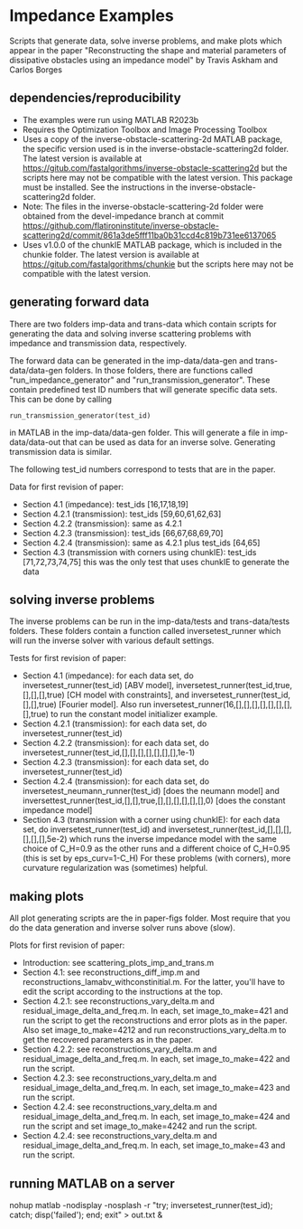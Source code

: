 # Impedance Examples

Scripts that generate data, solve inverse problems, and make plots
which appear in the paper "Reconstructing the shape and material
parameters of dissipative obstacles using an
impedance model" by Travis Askham and Carlos Borges 

## dependencies/reproducibility

- The examples were run using MATLAB R2023b
- Requires the Optimization Toolbox and Image Processing Toolbox
- Uses a copy of the inverse-obstacle-scattering-2d MATLAB package, the
specific version used is in the inverse-obstacle-scattering2d folder.
The latest version is available at
https://gitub.com/fastalgorithms/inverse-obstacle-scattering2d but the
scripts here may not be compatible with the latest version.
This package must be installed. See the instructions in the
inverse-obstacle-scattering2d folder. 
- Note: The files in the inverse-obstacle-scattering-2d folder were obtained
from the devel-impedance branch at commit
https://github.com/flatironinstitute/inverse-obstacle-scattering2d/commit/861a3de5fff11ba0b31ccd4c819b731ee6137065 
- Uses v1.0.0 of the chunkIE MATLAB package, which is included
in the chunkie folder.
The latest version is available at
https://gitub.com/fastalgorithms/chunkie but the
scripts here may not be compatible with the latest version.

## generating forward data

There are two folders imp-data and trans-data which contain scripts
for generating the data and solving inverse scattering problems with
impedance and transmission data, respectively.

The forward data can be generated in the imp-data/data-gen and
trans-data/data-gen folders. In those folders, there are functions
called "run_impedance_generator" and "run_transmission_generator".
These contain predefined test ID numbers that will generate
specific data sets. This can be done by calling

```
run_transmission_generator(test_id)
```
in MATLAB in the imp-data/data-gen folder. This will generate a
file in imp-data/data-out that can be used as data for an inverse
solve. Generating transmission data is similar.

The following test_id numbers correspond to tests that are
in the paper.

Data for first revision of paper:
- Section 4.1 (impedance): test_ids [16,17,18,19]
- Section 4.2.1 (transmission): test_ids [59,60,61,62,63]
- Section 4.2.2 (transmission): same as 4.2.1
- Section 4.2.3 (transmission): test_ids [66,67,68,69,70]
- Section 4.2.4 (transmission): same as 4.2.1 plus test_ids [64,65]
- Section 4.3 (transmission with corners using chunkIE): test_ids [71,72,73,74,75]
this was the only test that uses chunkIE to generate the data

## solving inverse problems

The inverse problems can be run in the imp-data/tests and trans-data/tests
folders. These folders contain a function called inversetest_runner
which will run the inverse solver with various default settings.

Tests for first revision of paper:
- Section 4.1 (impedance): for each data set, do
inversetest_runner(test_id) [ABV model],
inversetest_runner(test_id,true,[],[],[],true) [CH model with constraints],
and inversetest_runner(test_id,[],[],true) [Fourier model].
Also run inversetest_runner(16,[],[],[],[],[],[],[],[],true) to
run the constant model initializer example.
- Section 4.2.1 (transmission): for each data set, do
inversetest_runner(test_id)
- Section 4.2.2 (transmission): for each data set, do
inversetest_runner(test_id,[],[],[],[],[],[],[],1e-1)
- Section 4.2.3 (transmission): for each data set, do
inversetest_runner(test_id)
- Section 4.2.4 (transmission): for each data set, do
inversetest_neumann_runner(test_id) [does the neumann model] and
inversettest_runner(test_id,[],[],true,[],[],[],[],[],[],0)
[does the constant impedance model]
- Section 4.3 (transmission with a corner using chunkIE): for each
data set, do inversetest_runner(test_id)
and inversetest_runner(test_id,[],[],[],[],[],[],5e-2) which runs the
inverse impedance model with the same choice of C_H=0.9 as the other
runs and a different choice of C_H=0.95 (this is set by eps_curv=1-C_H)
For these problems (with corners), more curvature regularization was
(sometimes) helpful.

## making plots

All plot generating scripts are the in paper-figs folder. Most
require that you do the data generation and inverse solver runs
above (slow).

Plots for first revision of paper:
- Introduction: see scattering_plots_imp_and_trans.m
- Section 4.1: see reconstructions_diff_imp.m and
reconstructions_lamabv_withconstinitial.m. For the latter,
you'll have to edit the script according to the instructions
at the top.
- Section 4.2.1: see reconstructions_vary_delta.m and
residual_image_delta_and_freq.m. In each, set image_to_make=421
and run the script to get the reconstructions and error plots
as in the paper.
Also set image_to_make=4212 and run reconstructions_vary_delta.m
to get the recovered parameters as in the paper.
- Section 4.2.2: see reconstructions_vary_delta.m and
residual_image_delta_and_freq.m. In each, set image_to_make=422
and run the script. 
- Section 4.2.3: see reconstructions_vary_delta.m and
residual_image_delta_and_freq.m. In each, set image_to_make=423
and run the script.
- Section 4.2.4: see reconstructions_vary_delta.m and
residual_image_delta_and_freq.m. In each, set image_to_make=424
and run the script and set image_to_make=4242 and run the script.
- Section 4.2.4: see reconstructions_vary_delta.m and
residual_image_delta_and_freq.m. In each, set image_to_make=43
and run the script.

## running MATLAB on a server

nohup matlab -nodisplay -nosplash -r "try; inversetest_runner(test_id); catch; disp('failed'); end; exit" > out.txt &
